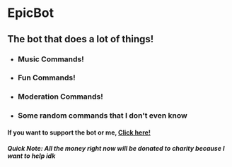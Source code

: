 # EpicBot
## The bot that does a lot of things!
* ### Music Commands!
* ### Fun Commands!
* ### Moderation Commands!
* ### Some random commands that I don't even know

#### If you want to support the bot or me, [Click here!](https://www.patreon.com/join/discordepicbot/ "Patreon")
##### ***Quick Note***: All the money ***right now*** will be donated to charity because I want to help idk
